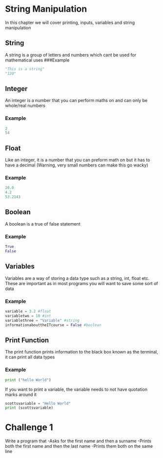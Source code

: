 # String Manipulation

In this chapter we will cover printing, inputs, variables and string manipulation

## String

A string is a group of letters and numbers which cant be used for mathematical uses
###Example

```python
"This is a string"
"120"
```

## Integer

An integer is a number that you can perform maths on and can only be whole/real numbers

### Example

```python
2
54
```

## Float

Like an integer, it is a number that you can preform math on but it has to have a decimal (Warning, very small numbers can make this go wacky)

### Example

```python
20.0
4.2
53.2143
```

## Boolean

A boolean is a true of false statement

### Example

```python
True
False
```

## Variables

Variables are a way of storing a data type such as a string, int, float etc. These are important as in most programs you will want to save some sort of data

### Example

```python
variable = 3.2 #float
variabletwo = 10 #int
variablethree = "Variable" #string
informationabouttheITcourse = False #boolean
```

## Print Function

The print function prints information to the black box known as the terminal, it can print all data types

### Example

```python
print ("hello World")
```

If you want to print a variable, the variable needs to not have quotation marks around it

```python
scottsvariable = "Hello World"
print (scottsvariable)
```

# Challenge 1

Write a program that
-Asks for the first name and then a surname
-Prints both the first name and then the last name
-Prints them both on the same line

